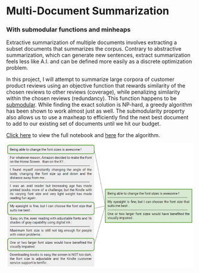 # Multi-Document Summarization
### With submodular functions and minheaps

Extractive summarization of multiple documents involves extracting a subset documents that summarizes the corpus. Contrary to abstractive summarization, which can generate new sentences, extract summarization feels less like A.I. and can be defined more easily as a discrete optimization problem.

In this project, I will attempt to summarize large corpora of customer product reviews using an objective function that rewards similarity of the chosen reviews to other reviews (coverage), while penalizing similarity within the chosen reviews (redundancy). This function happens to be [submodular](https://en.wikipedia.org/wiki/Submodular_set_function). While finding the exact solution is NP-hard, a greedy algorithm has been shown to work almost just as well. The submodularity property also allows us to use a maxheap to efficiently find the next best document to add to our existing set of documents until we hit our budget.

[Click here](https://github.com/TheShiya/synthetic-control-project/blob/master/synth_control.ipynb) to view the full notebook and [here](https://github.com/TheShiya/text-summarization/blob/master/summarizer.py) for the algorithm.

![png](image_small.png)
